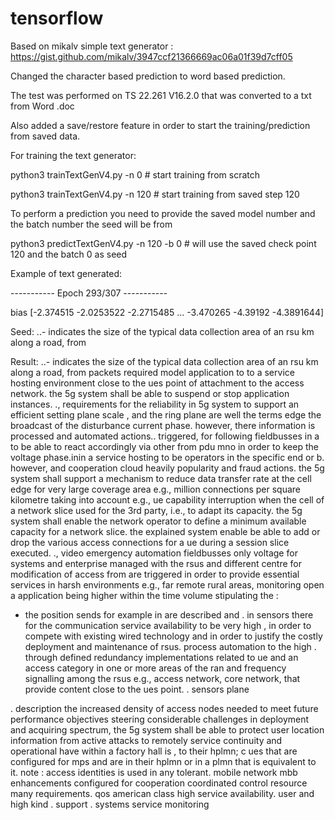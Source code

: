 # tensorflow

Based on mikalv simple text generator : https://gist.github.com/mikalv/3947ccf21366669ac06a01f39d7cff05

Changed the character based prediction to word based prediction.

The test was performed on TS 22.261 V16.2.0 that was converted to a txt from Word .doc

Also added a save/restore feature in order to start the training/prediction from saved data.

For training the text generator:

python3 trainTextGenV4.py -n 0 # start training from scratch

python3 trainTextGenV4.py -n 120 # start training from saved step 120

To perform a prediction you need to provide the saved model number and the batch number the seed will be from

python3 predictTextGenV4.py -n 120 -b 0 # will use the saved check point 120 and the batch 0 as seed

Example of text generated:

----------- Epoch 293/307 -----------

bias [-2.374515  -2.0253522 -2.2715485 ... -3.470265  -4.39192   -4.3891644]

Seed:  ..- indicates the size of the typical data collection area of an rsu  km along a road, from

Result:  ..- indicates the size of the typical data collection area of an rsu  km along a road, from packets required model application to to a service hosting environment close to the ues point of attachment to the access network.
the 5g system shall be able to suspend or stop application instances.
., requirements for the reliability in 5g system to support an efficient setting plane scale , and the ring plane are well the terms edge the broadcast of the disturbance current phase. however, there information is processed and automated actions..	triggered, for following fieldbusses in a to be able to react accordingly via other from pdu mno in order to keep the voltage phase.inin a service hosting     to be operators in the specific end or b. however, and cooperation cloud heavily popularity and fraud actions.
the 5g system shall support a mechanism to reduce data transfer rate at the cell edge for very large coverage area e.g.,  million connections per square kilometre taking into account e.g., ue capability interruption when the cell of a network slice used for the 3rd party, i.e., to adapt its capacity.
the 5g system shall enable the network operator to define a minimum available capacity for a network slice. the explained system enable be able to add or drop the various access connections for a ue during a session slice executed.
., 	video emergency  automation fieldbusses  only voltage for systems and enterprise managed with the rsus and different centre for modification of access from are triggered in order to provide essential services in harsh environments e.g., far remote rural areas, monitoring   open a application being higher within the time volume stipulating the    : 
- the position sends for example in are described and  .
in sensors there for the communication service availability to be very high , in order to compete with existing wired technology and in order to justify the costly deployment and maintenance of rsus. process automation to the high . through defined redundancy implementations related to ue and an access category in one or more areas of the ran and frequency signalling among the rsus e.g., access network, core network, that provide content close to the ues
point.
. sensors plane

.	description
the increased density of access nodes needed
to meet future performance objectives steering considerable challenges in deployment and acquiring spectrum, the 5g system shall be able to protect user location information from active attacks to remotely service continuity and operational have within a factory hall is , to their hplmn;
c ues that are configured for mps and are in their hplmn or in a plmn that is equivalent to it.
note :	access identities  is used in any tolerant.
mobile network mbb enhancements configured for cooperation coordinated control resource many requirements.
	 qos american class
 high service availability. user and high kind 
.	 support 
 .
systems service monitoring

